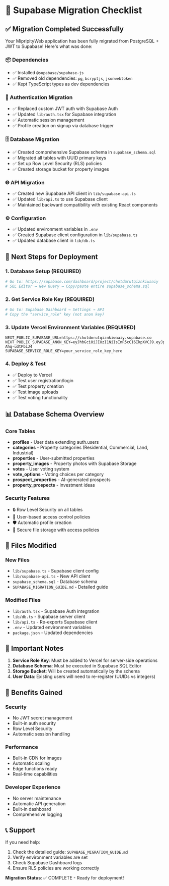 # 🚀 Supabase Migration Checklist

## ✅ Migration Completed Successfully

Your MipripityWeb application has been fully migrated from PostgreSQL + JWT to Supabase! Here's what was done:

### 📦 Dependencies
- ✅ Installed `@supabase/supabase-js`
- ✅ Removed old dependencies: `pg`, `bcryptjs`, `jsonwebtoken`
- ✅ Kept TypeScript types as dev dependencies

### 🔐 Authentication Migration
- ✅ Replaced custom JWT auth with Supabase Auth
- ✅ Updated `lib/auth.tsx` for Supabase integration
- ✅ Automatic session management
- ✅ Profile creation on signup via database trigger

### 🗄️ Database Migration
- ✅ Created comprehensive Supabase schema in `supabase_schema.sql`
- ✅ Migrated all tables with UUID primary keys
- ✅ Set up Row Level Security (RLS) policies
- ✅ Created storage bucket for property images

### 🌐 API Migration
- ✅ Created new Supabase API client in `lib/supabase-api.ts`
- ✅ Updated `lib/api.ts` to use Supabase client
- ✅ Maintained backward compatibility with existing React components

### ⚙️ Configuration
- ✅ Updated environment variables in `.env`
- ✅ Created Supabase client configuration in `lib/supabase.ts`
- ✅ Updated database client in `lib/db.ts`

## 🎯 Next Steps for Deployment

### 1. Database Setup (REQUIRED)
```bash
# Go to: https://supabase.com/dashboard/project/chotdmrutqiznkiwaaiy
# SQL Editor → New Query → Copy/paste entire supabase_schema.sql
```

### 2. Get Service Role Key (REQUIRED)
```bash
# Go to: Supabase Dashboard → Settings → API
# Copy the "service_role" key (not anon key)
```

### 3. Update Vercel Environment Variables (REQUIRED)
```env
NEXT_PUBLIC_SUPABASE_URL=https://chotdmrutqiznkiwaaiy.supabase.co
NEXT_PUBLIC_SUPABASE_ANON_KEY=eyJhbGciOiJIUzI1NiIsInR5cCI6IkpXVCJ9.eyJpc3MiOiJzdXBhYmFzZSIsInJlZiI6ImNob3RkbXJ1dHFpem5raXdhYWl5Iiwicm9sZSI6ImFub24iLCJpYXQiOjE3NTYzNjQ2ODMsImV4cCI6MjA3MTk0MDY4M30.cLmna7Ebj37LfAE3mxKntmzYprGjaF-Ahq-udtPbiJ4
SUPABASE_SERVICE_ROLE_KEY=your_service_role_key_here
```

### 4. Deploy & Test
- ✅ Deploy to Vercel
- ✅ Test user registration/login
- ✅ Test property creation
- ✅ Test image uploads
- ✅ Test voting functionality

## 📊 Database Schema Overview

### Core Tables
- **profiles** - User data extending auth.users
- **categories** - Property categories (Residential, Commercial, Land, Industrial)
- **properties** - User-submitted properties
- **property_images** - Property photos with Supabase Storage
- **votes** - User voting system
- **vote_options** - Voting choices per category
- **prospect_properties** - AI-generated prospects
- **property_prospects** - Investment ideas

### Security Features
- 🔒 Row Level Security on all tables
- 🔑 User-based access control policies
- 🛡️ Automatic profile creation
- 📁 Secure file storage with access policies

## 🔧 Files Modified

### New Files
- `lib/supabase.ts` - Supabase client config
- `lib/supabase-api.ts` - New API client
- `supabase_schema.sql` - Database schema
- `SUPABASE_MIGRATION_GUIDE.md` - Detailed guide

### Modified Files
- `lib/auth.tsx` - Supabase Auth integration
- `lib/db.ts` - Supabase server client
- `lib/api.ts` - Re-exports Supabase client
- `.env` - Updated environment variables
- `package.json` - Updated dependencies

## 🚨 Important Notes

1. **Service Role Key**: Must be added to Vercel for server-side operations
2. **Database Schema**: Must be executed in Supabase SQL Editor
3. **Storage Bucket**: Will be created automatically by the schema
4. **User Data**: Existing users will need to re-register (UUIDs vs integers)

## 🎉 Benefits Gained

### Security
- No JWT secret management
- Built-in auth security
- Row Level Security
- Automatic session handling

### Performance  
- Built-in CDN for images
- Automatic scaling
- Edge functions ready
- Real-time capabilities

### Developer Experience
- No server maintenance
- Automatic API generation
- Built-in dashboard
- Comprehensive logging

## 📞 Support

If you need help:
1. Check the detailed guide: `SUPABASE_MIGRATION_GUIDE.md`
2. Verify environment variables are set
3. Check Supabase Dashboard logs
4. Ensure RLS policies are working correctly

**Migration Status**: ✅ COMPLETE - Ready for deployment!

